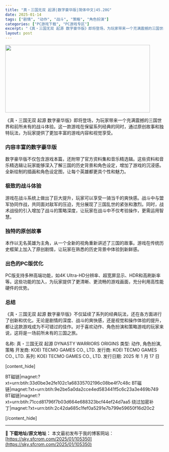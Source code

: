 ```yaml
---
title: "真・三国无双 起源|数字豪华版|简体中文|45.20G"
date: 2025-01-14
tags: ["剧情", "动作", "战斗", "策略", "角色扮演"]
categories: ["PC游戏下载", "PC游戏专区"]
excerpt: "《真・三国无双 起源 数字豪华版》即将登场，为玩家带来一个充满震撼的三国世界和前所未有的战斗体验。这一款游戏在保留系列经典的同时，通过原创故事和独特玩法，为玩家提供了更加丰富的游戏内容和视觉享受。 内容丰富的数字豪华版 数字豪华版不仅包含游戏本篇，还附带了官方资料集和音乐精选辑。这些资料和音乐精选辑&hellip;"
layout: post
---
```


<img class="aligncenter size-full wp-image-105351" src="https://sky.sfcrom.com/wp-content/uploads/2025/01/2025011403092748.webp" alt="" width="460" height="215" />

《真・三国无双 起源 数字豪华版》即将登场，为玩家带来一个充满震撼的三国世界和前所未有的战斗体验。这一款游戏在保留系列经典的同时，通过原创故事和独特玩法，为玩家提供了更加丰富的游戏内容和视觉享受。
<h3>内容丰富的数字豪华版</h3>
数字豪华版不仅包含游戏本篇，还附带了官方资料集和音乐精选辑。这些资料和音乐精选辑让玩家能够深入了解三国的历史背景和角色设定，增加了游戏的沉浸感。全新绘制的插画和角色设定图，让每个英雄都更具个性和魅力。
<h3>极致的战斗体验</h3>
游戏在战斗系统上做出了巨大提升，玩家可以享受一骑当千的爽快感。战斗中与盟军协同作战，共同面对敌军的压迫，充分展现了三国乱世的紧张和激烈。同时，战术战役的引入增加了战斗的策略深度，让玩家在战斗中不仅考验操作，更需运用智慧。
<h3>独特的原创故事</h3>
本作以无名英雄为主角，从一个全新的视角重新讲述了三国的故事。游戏在传统历史框架上加入了原创剧情，让玩家在熟悉的历史背景中体验到新鲜感。
<h3>出色的PC版优化</h3>
PC版支持多种高端功能，如4K Ultra-HD分辨率、超宽屏显示、HDR和高刷新率等。这些功能的加入，为玩家提供了更清晰、更流畅的游戏画面，充分利用高性能硬件的优势。
<h3>总结</h3>
《真・三国无双 起源 数字豪华版》不仅延续了系列的经典玩法，还在各方面进行了创新和优化。无论是剧情的深度、战斗的爽快感，还是视觉和操作体验的提升，都让这款游戏成为不可错过的佳作。对于喜欢动作、角色扮演和策略游戏的玩家来说，这将是一场前所未有的三国之旅。

名称: 真・三国无双 起源 DYNASTY WARRIORS ORIGINS
类型: 动作, 角色扮演, 策略
开发商: KOEI TECMO GAMES CO., LTD.
发行商: KOEI TECMO GAMES CO., LTD.
系列: KOEI TECMO GAMES CO., LTD.
发行日期: 2025 年 1 月 17 日

[content_hide]

BT磁链|magnet:?xt=urn:btih:33d0be3e2fe102c1a68335702196c08be4f7c48c
BT磁链|magnet:?xt=urn:btih:9e2be5a0da2cce4ed583441f5c6c23a3e469b749
BT磁链|magnet:?xt=urn:btih:71ccd81796f7b03d664e688323bcf44ef24d7aa5
绕过加密补丁|magnet:?xt=urn:btih:2c42da685c1fef0a5291e7b799e59650f16d20c2

[/content_hide]

---
📖 **下载地址/原文地址：** 本文最初发布于我的博客网站：[https://sky.sfcrom.com/2025/01/105350](https://sky.sfcrom.com/2025/01/105350)
